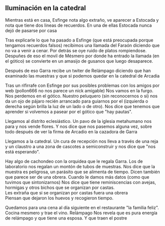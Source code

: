 ##  **Iluminación en la catedral**

Mientras está en casa, Esfinge nota algo extraño, ve aparecer a Estocada y nota que tiene dos lineas de recuerdos. En una de ellas Estocada nunca dejó de pasarse por casa

Tras explicarle lo que ha pasado a Esfinge (que está preocupada porque tengamos recuerdos falsos) recibimos una llamada del Faraón diciendo que no va a venir a cenar. Por detrás se oye ruido de platos rompiendose. Despuñes de eso el movil de Mésmero por donde ha entrado la llamada (en el gótico) se convierte en un amasijo de gusanos que luego desaparece.

Después de eso Garra recibe un twiter de Relámpago diciendo que han examinado las muestras y que si podemos quedar en la catedral de Arcadia

Tras un rifirrafe con Esfinge por sus posibles problemas con los amigos por web (pollon666 no nos parece un nick amigable) Nos vamos en la furgo. Nos perdemos en el gótico. Nuestro peluquero (sin reconocernos o si) nos da un ojo de pájaro recién arrancado para guiarnos por el (izquierda o derecha según brilla la luz de un lado o de otro). Nos dice que tenemos que aprender si volvemos a pasear por el gótico que "hay pautas".

Llegamos al distrito eclesiástico. Un pavo de la iglesia metahumano nos para y nos vende flores. Y nos dice que nos pasemos alguna vez, sobre todo después de ver la firma de Arcadio en la cazadora de Garra

Llegamos a la catedral. Un cura de recepción nos lleva a través de una reja y un claustro a una zona de cascotes a semiconstruir y nos dice que "nos está esperando".

Hay algo de cachondeo con la orquidea que le regala Garra. Los de laboratorio nos regalan un montón de tubos de muestras. Nos dice que la muestra es peligrosa, un parásito que se alimenta de tiempo. Dicen también que parece ser de una obrera. Cuando le damos más datos (como que tuvimos que sintonizarnos) Nos dice que tiene reminiscencias con avejas, hormigas y otros bichos que se organizan por castas.  
Les extraña que si se organizan por castas fuera una obrera  
Piensan que dejaron los huevos y recogieron tiempo.

Quedamos para una cena al día siguiente en el restaurante "la familia feliz". Cocina mesmero y trae el vino. Relámpago Nos revela que es pura energía de relámpago y que tiene una esposa. Y que traen el postre
